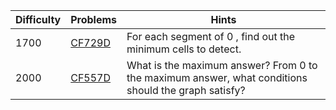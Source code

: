 | Difficulty | Problems | Hints |
| -------- | -------- | -------- |
| 1700 | [CF729D](https://codeforces.com/problemset/problem/729/D) | For each segment of $0$ , find out the minimum cells to detect. |
| 2000 | [CF557D](https://codeforces.com/problemset/problem/557/D) | What is the maximum answer? From $0$ to the maximum answer, what conditions should the graph satisfy? |